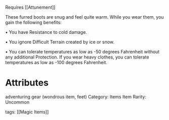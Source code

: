 Requires [[Attunement]]

These furred boots are snug and feel quite warm. While you wear them, you gain the following benefits:

• You have Resistance to cold damage.

• You ignore Difficult Terrain created by ice or snow.

• You can tolerate temperatures as low as -50 degrees Fahrenheit without any additional Protection. If you wear heavy clothes, you can tolerate temperatures as low as -100 degrees Fahrenheit.

# Attributes
adventuring gear (wondrous item, feet)
Category: Items
Item Rarity: Uncommon

tags: [[Magic Items]]